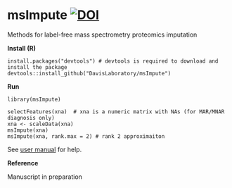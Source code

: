 # msImpute [![DOI](https://zenodo.org/badge/239129382.svg)](https://zenodo.org/badge/latestdoi/239129382)

Methods for label-free mass spectrometry proteomics imputation

**Install (R)**

```
install.packages("devtools") # devtools is required to download and install the package
devtools::install_github("DavisLaboratory/msImpute")

```

**Run**

```
library(msImpute)

selectFeatures(xna)  # xna is a numeric matrix with NAs (for MAR/MNAR diagnosis only)
xna <- scaleData(xna) 
msImpute(xna) 
msImpute(xna, rank.max = 2) # rank 2 approximaiton
```

See [user manual](https://github.com/DavisLaboratory/msImpute/blob/master/msImpute_1.2.0.pdf) for help. 


**Reference**

Manuscript in preparation

